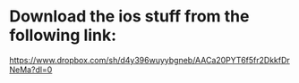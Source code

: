 # Download the ios stuff from the following link:

https://www.dropbox.com/sh/d4y396wuyybgneb/AACa20PYT6f5fr2DkkfDrNeMa?dl=0

